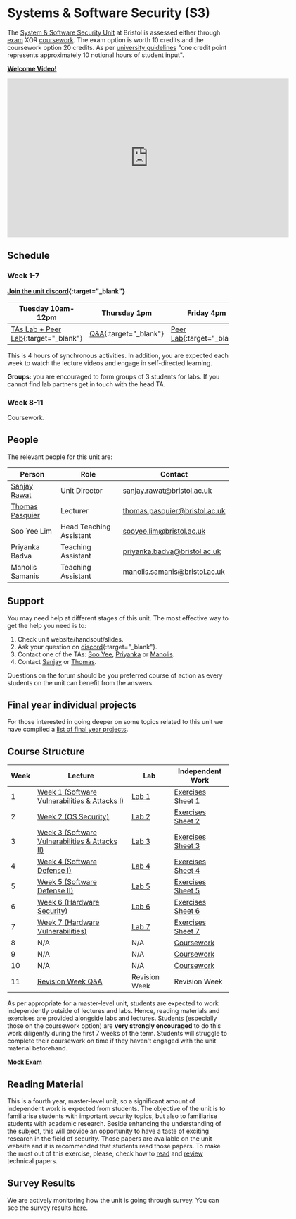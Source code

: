 # Systems & Software Security (S3)

The [System & Software Security Unit](https://www.bris.ac.uk/unit-programme-catalogue/UnitDetails.jsa?ayrCode=21%2F22&unitCode=COMSM0049) at Bristol is assessed either through [exam](https://www.bris.ac.uk/unit-programme-catalogue/UnitDetails.jsa?ayrCode=21%2F22&unitCode=COMSM0050) XOR [coursework](https://www.bris.ac.uk/unit-programme-catalogue/UnitDetails.jsa?ayrCode=21%2F22&unitCode=COMSM0051).
The exam option is worth 10 credits and the coursework option 20 credits.
As per [university guidelines](http://www.bristol.ac.uk/academic-quality/assessment/regulations-and-code-of-practice-for-taught-programmes/programme-design/) "one credit point represents approximately 10 notional hours of student input".

**[Welcome Video!](https://web.microsoftstream.com/video/194159e4-4302-482d-8df5-00bf1794164e)**

<iframe width="640" height="360" src="https://web.microsoftstream.com/embed/video/194159e4-4302-482d-8df5-00bf1794164e?autoplay=false&amp;showinfo=true" allowfullscreen style="border:none;"></iframe>

## Schedule

### Week 1-7

**[Join the unit discord](https://discord.gg/cwtGHNU){:target="_blank"}**

| Tuesday 10am-12pm  | Thursday 1pm | Friday 4pm |
|--------------------|--------------|------------|
| [TAs Lab + Peer Lab](https://discord.com/channels/755739425584971898/755739426142945283){:target="_blank"} | [Q&A](https://discord.com/channels/755739425584971898/755739426142945283){:target="_blank"}          | [Peer Lab](https://discord.com/channels/755739425584971898/755739426142945283){:target="_blank"}   |

This is 4 hours of synchronous activities.
In addition, you are expected each week to watch the lecture videos and engage in self-directed learning.

**Groups:** you are encouraged to form groups of 3 students for labs.
If you cannot find lab partners get in touch with the head TA.

### Week 8-11
Coursework.

## People

The relevant people for this unit are:

| Person          | Role               | Contact                                                               |
|-----------------|--------------------|-----------------------------------------------------------------------|
| [Sanjay Rawat](https://research-information.bris.ac.uk/en/persons/sanjay-rawat)    | Unit Director      | [sanjay.rawat@bristol.ac.uk](mailto:sanjay.rawat@bristol.ac.uk)       |
| [Thomas Pasquier](https://tfjmp.org/) | Lecturer           | [thomas.pasquier@bristol.ac.uk](mailto:thomas.pasquier@bristol.ac.uk) |
| Soo Yee Lim     | Head Teaching Assistant | [sooyee.lim@bristol.ac.uk](mailto:sooyee.lim@bristol.ac.uk)           |
| Priyanka Badva  | Teaching Assistant | [priyanka.badva@bristol.ac.uk](mailto:priyanka.badva@bristol.ac.uk)   |
| Manolis Samanis | Teaching Assistant | [manolis.samanis@bristol.ac.uk](mailto:manolis.samanis@bristol.ac.uk)   |

## Support

You may need help at different stages of this unit.
The most effective way to get the help you need is to:

1. Check unit website/handsout/slides.
2. Ask your question on [discord](https://discord.com/channels/755739425584971898/755739426142945283){:target="_blank"}.
3. Contact one of the TAs: [Soo Yee](mailto:sooyee.lim@bristol.ac.uk), [Priyanka](mailto:priyanka.badva@bristol.ac.uk) or [Manolis](mailto:manolis.samanis@bristol.ac.uk).
4. Contact [Sanjay](mailto:sanjay.rawat@bristol.ac.uk) or [Thomas](mailto:thomas.pasquier@bristol.ac.uk).

Questions on the forum should be you preferred course of action as every students on the unit can benefit from the answers.

## Final year individual projects

For those interested in going deeper on some topics related to this unit we have
compiled a [list of final year projects](projects/list.md).

## Course Structure

| Week | Lecture      | Lab          | Independent Work           |
|------|--------------|--------------|----------------------------|
| 1    | [Week 1 (Software Vulnerabilities & Attacks I)](lectures/WEEK1.md)    | [Lab 1](labs/LAB1.md)        | [Exercises Sheet 1](exercises/EXERCISE1.md) |
| 2    | [Week 2 (OS Security)](lectures/WEEK2.md)    | [Lab 2](labs/LAB2.md)        | [Exercises Sheet 2](exercises/EXERCISE2.md)|
| 3    | [Week 3  (Software Vulnerabilities & Attacks II)](lectures/WEEK3.md)   | [Lab 3](labs/LAB3.md)       | [Exercises Sheet 3](exercises/EXERCISE3.md) |
| 4    | [Week 4  (Software Defense I)](lectures/WEEK4.md)  | [Lab 4](labs/LAB4.md)        | [Exercises Sheet 4](exercises/EXERCISE4.md) |
| 5    | [Week 5  (Software Defense II)](lectures/WEEK5.md)  | [Lab 5](labs/LAB5.md)       | [Exercises Sheet 5](exercises/EXERCISE5.md) |
| 6    | [Week 6  (Hardware Security)](lectures/WEEK6.md)  | [Lab 6](labs/LAB6.md)       | [Exercises Sheet 6](exercises/EXERCISE6.md) |
| 7    | [Week 7  (Hardware Vulnerabilities)](lectures/WEEK7.md)  | [Lab 7](labs/LAB7.md)       | [Exercises Sheet 7](exercises/EXERCISE7.md) |
| 8    | N/A          | N/A          | [Coursework](coursework/COURSEWORK.md)                 |
| 9    | N/A          | N/A          | [Coursework](coursework/COURSEWORK.md)                  |
| 10   | N/A          | N/A          | [Coursework](coursework/COURSEWORK.md)                  |
| 11   | [Revision Week Q&A](lectures/WEEK11.md)         | Revision Week         | Revision Week         |


As per appropriate for a master-level unit, students are expected to work independently outside of lectures and labs.
Hence, reading materials and exercises are provided alongside labs and lectures.
Students (especially those on the coursework option) are **very strongly encouraged** to do this work diligently during the first 7 weeks of the term.
Students will struggle to complete their coursework on time if they haven't engaged with the unit material beforehand.

**[Mock Exam](mock.pdf)**

## Reading Material

This is a fourth year, master-level unit, so a significant amount of independent work is expected from students.
The objective of the unit is to familiarise students with important security topics, but also to familiarise students with academic research.
Beside enhancing the understanding of the subject, this will provide an opportunity to have a taste of exciting research in the field of security.
Those papers are available on the unit website and it is recommended that students read those papers.
To make the most out of this exercise, please, check how to [read](papers/keshav2007.pdf) and [review](papers/roscoe-2007.pdf) technical papers.

## Survey Results

We are actively monitoring how the unit is going through survey.
You can see the survey results [here](https://cs-uob.github.io/COMSM0049/survey.html).
